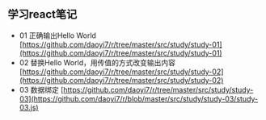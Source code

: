 ## 学习react笔记

- 01 正确输出Hello World [https://github.com/daoyi7/r/tree/master/src/study/study-01](https://github.com/daoyi7/r/tree/master/src/study/study-01)
- 02 替换Hello World，用传值的方式改变输出内容 [https://github.com/daoyi7/r/tree/master/src/study/study-02](https://github.com/daoyi7/r/tree/master/src/study/study-02)
- 03 数据绑定 [https://github.com/daoyi7/r/tree/master/src/study/study-03](https://github.com/daoyi7/r/blob/master/src/study/study-03/study-03.js)
